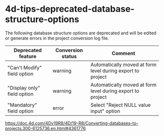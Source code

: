 # 4d-tips-deprecated-database-structure-options

The following database structure options are deprecated and will be edited or generate errors in the project conversion log file. 

|Deprecated feature	|Conversion status	|Comment|
|-|-|-|
|"Can't Modify" field option|	warning	|Automatically moved at form level during export to project|
|"Display only" field option|	warning	|Automatically moved at form level during export to project|
|"Mandatory" field option|	error	|Select "Reject NULL value input" option|

https://doc.4d.com/4Dv19R8/4D/19-R8/Converting-databases-to-projects.300-6125736.en.html#4361776
